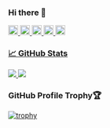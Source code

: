 ### Hi there 👋
<a href="https://github.com/techiro">
    <img height="20" src="https://img.shields.io/github/followers/techiro?label=follow&logo=github&style=flat" />
</a>

<a href="http://qiita.com/appgrape">
    <img height="20" src="https://qiita-badge.apiapi.app/s/appgrape/posts.svg" /> <img height="20" src="https://qiita-badge.apiapi.app/s/appgrape/contributions.svg" />
</a>

<a href="https://official.kacchanblog.com/products">
    <img height="20" src="https://img.shields.io/badge/blog-products-red" />
    
<a href="https://official.kacchanblog.com/">
    <img height="20" src="https://img.shields.io/badge/blog-contents-orange" />

  
### 📈 GitHub Stats
<p>
  <a href="https://github.com/anuraghazra/github-readme-stats" target="_blank" rel="noopener noreferrer">
    <img src="https://github-readme-stats.vercel.app/api?username=techiro&count_private=true&show_icons=true&bg_color=0.1,F0FAFF,B9E5EB&border_radius=10" />
  </a><a href="https://github.com/anuraghazra/github-readme-stats" target="_blank" rel="noopener noreferrer">
    <img src="https://github-readme-stats.vercel.app/api/top-langs/?username=techiro&langs_count=8&layout=compact&bg_color=0.1,F0FAFF,B9E5EB&border_radius=10" />
  </a>
</p>

### GitHub Profile Trophy🏆 
[![trophy](https://github-profile-trophy.vercel.app/?username=techiro&theme=chalk)](https://github.com/ryo-ma/github-profile-trophy)



<!--
**techiro/techiro** is a ✨ _special_ ✨ repository because its `README.md` (this file) appears on your GitHub profile.

Here are some ideas to get you started:

- 🔭 I’m currently working on ...
- 🌱 I’m currently learning ...
- 👯 I’m looking to collaborate on ...
- 🤔 I’m looking for help with ...
- 💬 Ask me about ...
- 📫 How to reach me: ...
- 😄 Pronouns: ...
- ⚡ Fun fact: ...
-->
